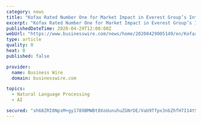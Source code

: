 ```yaml
---
category: news
title: "Kofax Rated Number One for Market Impact in Everest Group’s Intelligent Document Processing (IDP) Products PEAK Matrix® Assessment 2020"
excerpt: "Kofax Rated Number One for Market Impact in Everest Group’s Intelligent Document Processing (IDP) Products PEAK Matrix® Assessment 2020"
publishedDateTime: 2020-04-29T12:00:00Z
webUrl: "https://www.businesswire.com/news/home/20200429005149/en/Kofax-Rated-Number-Market-Impact-Everest-Group’s"
type: article
quality: 0
heat: 0
published: false

provider:
  name: Business Wire
  domain: businesswire.com

topics:
  - Natural Language Processing
  - AI

secured: "xh68ZRI0NpsM+gy1789BMWBt8XoUunuhuZGNrDE/VaU9Tfpx3nbZhfH7I14t9Hjcn/G83sQaEAWX/hO0U6N0/waZf+gZ2LJwHqljuoTTjcgvriYoU91dfBQKkoJKwikt5pvHLflBRlyNrPJUb3AgbxmqRuvTKaE33Kwr83yiBBDaLIEk6TTqg2tclfb6WiJGNEyO8uazZGwsN2Y1jgV5AgZRUJAYolP6MFBTm+ERk/xIfsInOvsrVxMmY9yBjufVZ8dvMDRWpIrhy7BE5j1Gjy+h0KkCWQVgvwZOCPbXtTh9Pt4qd4vgH1oRifmE2YieNgBPcSFAmZDMF2IOACM4v+L5lhiAM0w/66gN3xcbaKDNauZ+Wfew9UmhLhGTFnM/V8Fe2uYui+pIc1mBW0HAIZ7Ot57ZhyZ7PM+RrTrrLRMJcME+33MI3Lu8O5fswJ3aRqnClRL33Gwxq/XrHhM+OCwGW1UbsM6xBN7sZgpXbKA=;rvI6RMWuq60AuR9hRr4GBg=="
---
```


